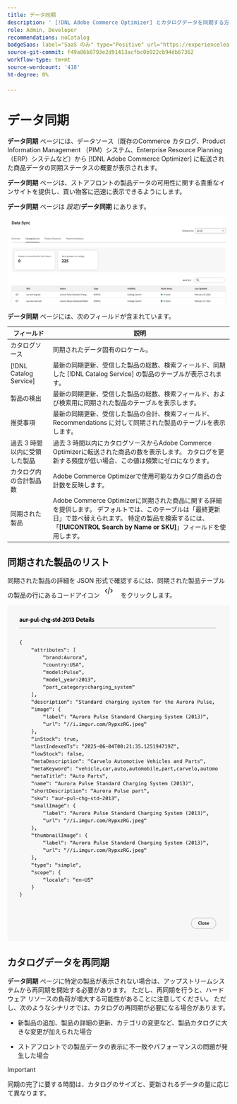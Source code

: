 ```yaml
---
title: データ同期
description: ' [!DNL Adobe Commerce Optimizer] とカタログデータを同期する方法を説明します。'
role: Admin, Developer
recommendations: noCatalog
badgeSaas: label="SaaS のみ" type="Positive" url="https://experienceleague.adobe.com/en/docs/commerce/user-guides/product-solutions" tooltip="Adobe Commerce as a Cloud ServiceおよびAdobe Commerce Optimizer プロジェクトにのみ適用されます（Adobeで管理される SaaS インフラストラクチャ）。"
source-git-commit: f49a86b8793e2d91413acfbc0b922cb94db67362
workflow-type: tm+mt
source-wordcount: '418'
ht-degree: 0%

---
```


# データ同期

**データ同期** ページには、データソース（既存のCommerce カタログ、Product Information Management （PIM）システム、Enterprise Resource Planning （ERP）システムなど）から [!DNL Adobe Commerce Optimizer] に転送された商品データの同期ステータスの概要が表示されます。

**データ同期** ページは、ストアフロントの製品データの可用性に関する貴重なインサイトを提供し、買い物客に迅速に表示できるようにします。

**データ同期** ページは *設定*/**データ同期** にあります。

![ データ同期 ](../assets/data-sync.png)

**データ同期** ページには、次のフィールドが含まれています。

| フィールド | 説明 |
|--- |--- |
| カタログソース | 同期されたデータ固有のロケール。 |
| [!DNL Catalog Service] | 最新の同期更新、受信した製品の総数、検索フィールド、同期した [!DNL Catalog Service] の製品のテーブルが表示されます。 |
| 製品の検出 | 最新の同期更新、受信した製品の総数、検索フィールド、および検索用に同期された製品のテーブルを表示します。 |
| 推奨事項 | 最新の同期更新、受信した製品の合計、検索フィールド、Recommendations に対して同期された製品のテーブルを表示します。 |
| 過去 3 時間以内に受領した製品 | 過去 3 時間以内にカタログソースからAdobe Commerce Optimizerに転送された商品の数を表示します。 カタログを更新する頻度が低い場合、この値は頻繁にゼロになります。 |
| カタログ内の合計製品数 | Adobe Commerce Optimizerで使用可能なカタログ商品の合計数を反映します。 |
| 同期された製品 | Adobe Commerce Optimizerに同期された商品に関する詳細を提供します。 デフォルトでは、このテーブルは「最終更新日」で並べ替えられます。 特定の製品を検索するには、「**[!UICONTROL Search by Name or SKU]**」フィールドを使用します。 |

## 同期された製品のリスト

同期された製品の詳細を JSON 形式で確認するには、同期された製品テーブルの製品の行にあるコードアイコン ![ コードリンク ](../assets/data-sync-details.png) をクリックします。

![Syncd 製品詳細 ](../assets/synced-products.png)

## カタログデータを再同期

**データ同期** ページに特定の製品が表示されない場合は、アップストリームシステムから再同期を開始する必要があります。 ただし、再同期を行うと、ハードウェア リソースの負荷が増大する可能性があることに注意してください。 ただし、次のようなシナリオでは、カタログの再同期が必要になる場合があります。

- 新製品の追加、製品の詳細の更新、カテゴリの変更など、製品カタログに大きな変更が加えられた場合

- ストアフロントでの製品データの表示に不一致やパフォーマンスの問題が発生した場合

>[!IMPORTANT]
>
>同期の完了に要する時間は、カタログのサイズと、更新されるデータの量に応じて異なります。
